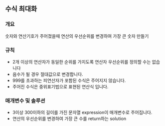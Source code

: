 수식 최대화
-----
### 개요
숫자와 연산기호가 주어졌을때 연산의 우선순위를 변경하여 가장 큰 숫자 만들기
### 규칙
+ 2개 이상의 연산자가 동일한 순위를 가지도록 연산자 우선순위를 정의할 수는 없습니다
+ 음수가 될 경우 절대값으로 변경합니다.
+ 999를 초과하는 피연산자가 포함된 수식은 주어지지 않습니다.
+ 주어진 수식은 중위표기법으로 표현된 연산식 입니다.
### 매개변수 및 솔루션
+ 3이상 300이하의 길이를 가진 문자열 expression이 매개변수로 주어집니다.
+ 연산의 우선순위를 변경하여 가장 큰 수를 return하는 solution
